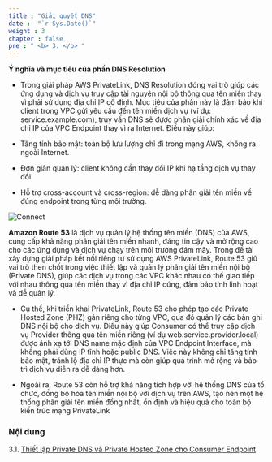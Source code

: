 ```yaml
---
title : "Giải quyết DNS"
date :  "`r Sys.Date()`" 
weight : 3 
chapter : false
pre : " <b> 3. </b> "
---
```


**Ý nghĩa và mục tiêu của phần DNS Resolution**
+ Trong giải pháp AWS PrivateLink, DNS Resolution đóng vai trò giúp các ứng dụng và dịch vụ truy cập tài nguyên nội bộ thông qua tên miền thay vì phải sử dụng địa chỉ IP cố định. Mục tiêu của phần này là đảm bảo khi client trong VPC gửi yêu cầu đến tên miền dịch vụ (ví dụ: service.example.com), truy vấn DNS sẽ được phân giải chính xác về địa chỉ IP của VPC Endpoint thay vì ra Internet. Điều này giúp:

+ Tăng tính bảo mật: toàn bộ lưu lượng chỉ đi trong mạng AWS, không ra ngoài Internet.

+ Đơn giản quản lý: client không cần thay đổi IP khi hạ tầng dịch vụ thay đổi.

+ Hỗ trợ cross-account và cross-region: dễ dàng phân giải tên miền về đúng endpoint trong từng môi trường.

![Connect](/images/3.connect/amazon-route-53.png)

**Amazon Route 53** là dịch vụ quản lý hệ thống tên miền (DNS) của AWS, cung cấp khả năng phân giải tên miền nhanh, đáng tin cậy và mở rộng cao cho các ứng dụng và dịch vụ chạy trên môi trường đám mây. Trong đề tài xây dựng giải pháp kết nối riêng tư sử dụng AWS PrivateLink, Route 53 giữ vai trò then chốt trong việc thiết lập và quản lý phân giải tên miền nội bộ (Private DNS), giúp các dịch vụ trong các VPC khác nhau có thể giao tiếp với nhau thông qua tên miền thay vì địa chỉ IP cứng, đảm bảo tính linh hoạt và dễ quản lý.

+ Cụ thể, khi triển khai PrivateLink, Route 53 cho phép tạo các Private Hosted Zone (PHZ) gán riêng cho từng VPC, qua đó quản lý các bản ghi DNS nội bộ cho dịch vụ. Điều này giúp Consumer có thể truy cập dịch vụ Provider thông qua tên miền riêng (ví dụ web.service.provider.local) được ánh xạ tới DNS name mặc định của VPC Endpoint Interface, mà không phải dùng IP tĩnh hoặc public DNS. Việc này không chỉ tăng tính bảo mật, tránh lộ địa chỉ IP thực mà còn giúp quá trình mở rộng và bảo trì dịch vụ diễn ra dễ dàng hơn.

+ Ngoài ra, Route 53 còn hỗ trợ khả năng tích hợp với hệ thống DNS của tổ chức, đồng bộ hóa tên miền nội bộ với dịch vụ trên AWS, tạo nên một hệ thống phân giải tên miền đồng nhất, ổn định và hiệu quả cho toàn bộ kiến trúc mạng PrivateLink

### Nội dung
3.1. [Thiết lập Private DNS và Private Hosted Zone cho Consumer Endpoint](3.1-public-instance/)
